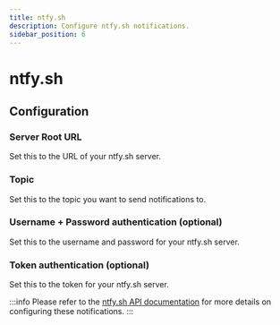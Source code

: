 ```yaml
---
title: ntfy.sh
description: Configure ntfy.sh notifications.
sidebar_position: 6
---
```


# ntfy.sh

## Configuration

### Server Root URL

Set this to the URL of your ntfy.sh server.

### Topic

Set this to the topic you want to send notifications to.

### Username + Password authentication (optional)

Set this to the username and password for your ntfy.sh server.

### Token authentication (optional)

Set this to the token for your ntfy.sh server.

:::info
Please refer to the [ntfy.sh API documentation](https://docs.ntfy.sh/) for more details on configuring these notifications.
:::
